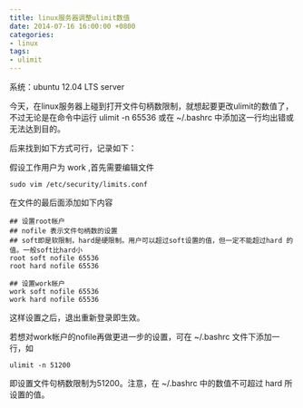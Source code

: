 ```yaml
---
title: linux服务器调整ulimit数值
date: 2014-07-16 16:00:00 +0800
categories:
- linux
tags:
- ulimit
---
```


系统：ubuntu 12.04 LTS server

今天，在linux服务器上碰到打开文件句柄数限制，就想起要更改ulimit的数值了，不过无论是在命令中运行 ulimit -n 65536 或在 ~/.bashrc 中添加这一行均出错或无法达到目的。

后来找到如下方式可行，记录如下：

假设工作用户为 work ,首先需要编辑文件

	sudo vim /etc/security/limits.conf


在文件的最后面添加如下内容

	## 设置root帐户
	## nofile 表示文件句柄数的设置
	## soft即是软限制，hard是硬限制。用户可以超过soft设置的值，但一定不能超过hard 的值。一般soft比hard小
	root soft nofile 65536
	root hard nofile 65536
	
	## 设置work帐户
	work soft nofile 65536
	work hard nofile 65536

这样设置之后，退出重新登录即生效。

若想对work帐户的nofile再做更进一步的设置，可在 ~/.bashrc 文件下添加一行，如

	ulimit -n 51200

即设置文件句柄数限制为51200。注意，在 ~/.bashrc 中的数值不可超过 hard 所设置的值。